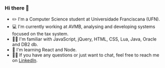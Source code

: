 ### Hi there 👋
- ✏️ I'm a Computer Science student at Universidade Franciscana (UFN).
- 💻 I'm currently working at AVMB, analysing and developing systems focused on the tax system.
- 👩‍💻 I'm familiar with JavaScript, jQuery, HTML, CSS, Lua, Java, Oracle and DB2 db.
- 🌱 I'm learning React and Node.
- 🙋‍♀️ If you have any questions or just want to chat, feel free to reach me on [LinkedIn](https://linkedin.com/in/meanifreitas). 

<!--
**meanifreitas/meanifreitas** is a ✨ _special_ ✨ repository because its `README.md` (this file) appears on your GitHub profile.

Here are some ideas to get you started:

- 🔭 I’m currently working on ...
- 🌱 I’m currently learning ...
- 👯 I’m looking to collaborate on ...
- 🤔 I’m looking for help with ...
- 💬 Ask me about ...
- 📫 How to reach me: ...
- 😄 Pronouns: ...
- ⚡ Fun fact: ...
-->
